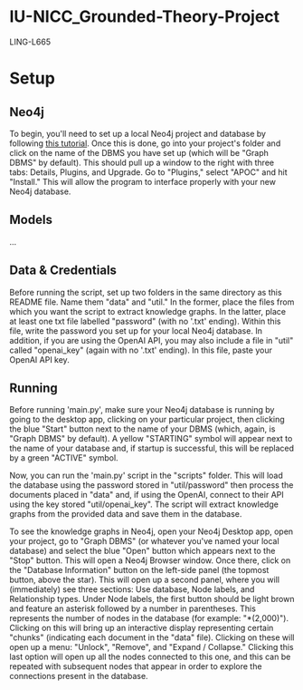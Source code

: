 # IU-NICC_Grounded-Theory-Project
 LING-L665

# Setup
## Neo4j
 To begin, you'll need to set up a local Neo4j project and database by following [this tutorial](https://neo4j.com/docs/desktop-manual/current/operations/create-dbms/).
 Once this is done, go into your project's folder and click on the name of the DBMS you have set up (which will be "Graph DBMS" by default). This should pull up a window
 to the right with three tabs: Details, Plugins, and Upgrade. Go to "Plugins," select "APOC" and hit "Install." This will allow the program to interface properly with
 your new Neo4j database.

## Models
 ...

## Data & Credentials
 Before running the script, set up two folders in the same directory as this README file. Name them "data" and "util." In the former, place the files from which you want
 the script to extract knowledge graphs. In the latter, place at least one txt file labelled "password" (with no '.txt' ending). Within this file, write the password you
 set up for your local Neo4j database. In addition, if you are using the OpenAI API, you may also include a file in "util" called "openai_key" (again with no '.txt' ending).
 In this file, paste your OpenAI API key.

## Running
 Before running 'main.py', make sure your Neo4j database is running by going to the desktop app, clicking on your particular project, then clicking the blue "Start" button
 next to the name of your DBMS (which, again, is "Graph DBMS" by default). A yellow "STARTING" symbol will appear next to the name of your database and, if startup is
 successful, this will be replaced by a green "ACTIVE" symbol.
 
 Now, you can run the 'main.py' script in the "scripts" folder. This will load the database using the password stored in "util/password" then process the documents placed in
 "data" and, if using the OpenAI, connect to their API using the key stored "util/openai_key". The script will extract knowledge graphs from the provided data and save them
 in the database.
 
 To see the knowledge graphs in Neo4j, open your Neo4j Desktop app, open your project, go to "Graph DBMS" (or whatever you've named your local database) and select the
 blue "Open" button which appears next to the "Stop" button. This will open a Neo4j Browser window. Once there, click on the "Database Information" button on the left-side
 panel (the topmost button, above the star). This will open up a second panel, where you will (immediately) see three sections: Use database, Node labels, and Relationship
 types. Under Node labels, the first button should be light brown and feature an asterisk followed by a number in parentheses. This represents the number of nodes in the
 database (for example: "*(2,000)"). Clicking on this will bring up an interactive display representing certain "chunks" (indicating each document in the "data" file).
 Clicking on these will open up a menu: "Unlock", "Remove", and "Expand / Collapse." Clicking this last option will open up all the nodes connected to this one, and this can be
 repeated with subsequent nodes that appear in order to explore the connections present in the database.